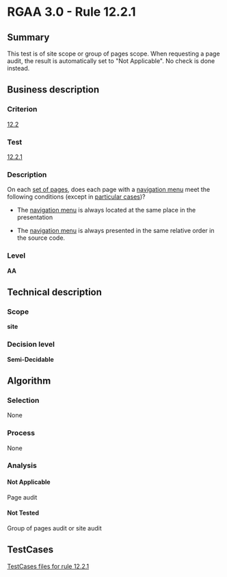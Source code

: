 # RGAA 3.0 -  Rule 12.2.1

## Summary

This test is of site scope or group of pages scope. When requesting a page audit, the result is automatically set to "Not Applicable". No check is done instead.

## Business description

### Criterion

[12.2](http://disic.github.io/rgaa_referentiel_en/RGAA3.0_Criteria_English_version_v1.html#crit-12-2)

### Test

[12.2.1](http://disic.github.io/rgaa_referentiel_en/RGAA3.0_Criteria_English_version_v1.html#test-12-2-1)

### Description
On each <a href="http://disic.github.io/rgaa_referentiel_en/RGAA3.0_Glossary_English_version_v1.html#mEnsemblePages">set
  of pages</a>, does each page with a <a href="http://disic.github.io/rgaa_referentiel_en/RGAA3.0_Glossary_English_version_v1.html#mMenuNav">navigation
  menu</a> meet the following conditions (except in <a title="Particular cases for criterion 12.2" href="http://disic.github.io/rgaa_referentiel_en/RGAA3.0_Particular_cases_English_version_v1.html#cpCrit12-">particular cases</a>)?
    <ul><li> The <a href="http://disic.github.io/rgaa_referentiel_en/RGAA3.0_Glossary_English_version_v1.html#mMenuNav">navigation
    menu</a> is always located at the same place in
   the presentation</li>
  <li> The <a href="http://disic.github.io/rgaa_referentiel_en/RGAA3.0_Glossary_English_version_v1.html#mMenuNav">navigation
    menu</a> is always presented in the same relative
   order in the source code.</li>
    </ul> 


### Level

**AA**

## Technical description

### Scope

**site**

### Decision level

**Semi-Decidable**

## Algorithm

### Selection

None

### Process

None

### Analysis

#### Not Applicable

Page audit 

#### Not Tested

Group of pages audit or site audit




##  TestCases 

[TestCases files for rule 12.2.1](https://github.com/Asqatasun/Asqatasun/tree/master/rules/rules-rgaa3.0/src/test/resources/testcases/rgaa30/Rgaa30Rule120201/) 



